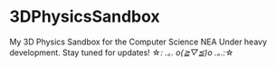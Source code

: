 # 3DPhysicsSandbox
My 3D Physics Sandbox for the Computer Science NEA
Under heavy development. Stay tuned for updates! ☆*: .｡. o(≧▽≦)o .｡.:*☆
